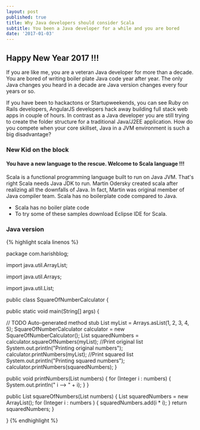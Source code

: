 ```yaml
---
layout: post
published: true
title: Why Java developers should consider Scala
subtitle: You been a Java developer for a while and you are bored
date: '2017-01-03'
---
```

##    Happy New Year 2017 !!! 
    
If you are like me, you are a veteran Java developer for more than a decade. You are bored of writing boiler plate Java code year after year. The only Java changes you heard in a decade are Java version changes every four years or so. 
    
    
If you have been to hackactons or Startupweekends, you can see Ruby on Rails developers, AngularJS developers hack away building full stack web apps in couple of hours. In contrast as a Java developer you are still trying to create the folder structure for a traditional Java/J2EE application. How do you compete when your core skillset, Java in a JVM environment is such a big disadvantage? 
 
 
 ### New Kid on the block

	
#### You have a new language to the rescue. Welcome to Scala language !!!

Scala is a functional programming language built to run on Java JVM. That's right Scala needs Java JDK to run. Martin Odersky created scala after realizing all the downfalls of Java. In fact, Martin was original member of Java compiler team. Scala has no boilerplate code compared to Java.
        
* Scala has no boiler plate code
* To try some of these samples download Eclipse IDE for Scala. 

### Java version


 {% highlight scala linenos %} 

package com.harishblog;

import java.util.ArrayList;

import java.util.Arrays;

import java.util.List;

public class SquareOfNumberCalculator {

public static void main(String[] args) {

// TODO Auto-generated method stub
List<Integer> myList = Arrays.asList(1, 2, 3, 4, 5);
SquareOfNumberCalculator calculator = new SquareOfNumberCalculator();
List<Integer> squaredNumbers = calculator.squareOfNumbers(myList);
//Print original list
System.out.println("Printing original numbers");
calculator.printNumbers(myList);
//Print squared list
System.out.println("Printing squared numbers");
calculator.printNumbers(squaredNumbers);
}
	
public void printNumbers(List<Integer> numbers) {
for (Integer i : numbers) {
System.out.println(" i --> " + i);
}
}

public List<Integer> squareOfNumbers(List<Integer> numbers) {
List<Integer> squaredNumbers = new ArrayList<Integer>();
for (Integer i : numbers ) {
squaredNumbers.add(i * i);
}
return squaredNumbers;
}

}
{% endhighlight %}
